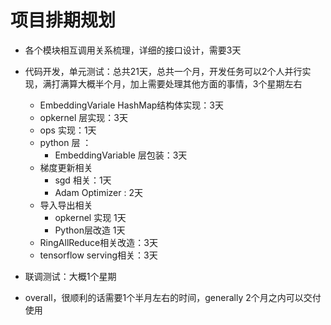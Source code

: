 

# 项目排期规划
* 各个模块相互调用关系梳理，详细的接口设计，需要3天
* 代码开发，单元测试：总共21天，总共一个月，开发任务可以2个人并行实现，满打满算大概半个月，加上需要处理其他方面的事情，3个星期左右
  + EmbeddingVariale HashMap结构体实现：3天
  + opkernel 层实现：3天
  + ops 实现：1天
  + python 层 ：
    - EmbeddingVariable 层包装：3天
  + 梯度更新相关
    - sgd 相关：1天
    - Adam Optimizer : 2天
  + 导入导出相关
    - opkernel 实现 1天
    - Python层改造 1天
  + RingAllReduce相关改造：3天
  + tensorflow serving相关：3天

* 联调测试：大概1个星期
* overall，很顺利的话需要1个半月左右的时间，generally 2个月之内可以交付使用
